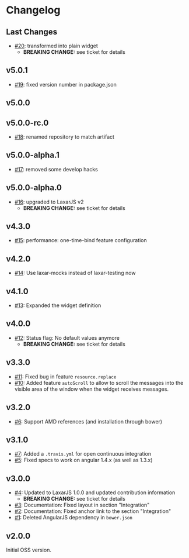 # Changelog

## Last Changes

- [#20](https://github.com/LaxarJS/laxar-messages-widget/issues/20): transformed into plain widget
    + **BREAKING CHANGE:** see ticket for details


## v5.0.1

- [#19](https://github.com/LaxarJS/laxar-messages-widget/issues/19): fixed version number in package.json


## v5.0.0
## v5.0.0-rc.0

- [#18](https://github.com/LaxarJS/laxar-messages-widget/issues/18): renamed repository to match artifact


## v5.0.0-alpha.1

- [#17](https://github.com/LaxarJS/laxar-messages-widget/issues/17): removed some develop hacks


## v5.0.0-alpha.0

- [#16](https://github.com/LaxarJS/laxar-messages-widget/issues/16): upgraded to LaxarJS v2
    + **BREAKING CHANGE:** see ticket for details


## v4.3.0

- [#15](https://github.com/LaxarJS/laxar-messages-widget/issues/15): performance: one-time-bind feature configuration


## v4.2.0

- [#14](https://github.com/LaxarJS/laxar-messages-widget/issues/14): Use laxar-mocks instead of laxar-testing now


## v4.1.0

- [#13](https://github.com/LaxarJS/laxar-messages-widget/issues/13): Expanded the widget definition


## v4.0.0

- [#12](https://github.com/LaxarJS/laxar-messages-widget/issues/12): Status flag: No default values anymore
    + **BREAKING CHANGE:** see ticket for details


## v3.3.0

- [#11](https://github.com/LaxarJS/laxar-messages-widget/issues/11): Fixed bug in feature `resource.replace`
- [#10](https://github.com/LaxarJS/laxar-messages-widget/issues/10): Added feature `autoScroll` to allow to scroll the messages into the visible area of the window when the widget receives messages.


## v3.2.0

- [#6](https://github.com/LaxarJS/laxar-messages-widget/issues/6): Support AMD references (and installation through bower)


## v3.1.0

- [#7](https://github.com/LaxarJS/laxar-messages-widget/issues/7): Added a `.travis.yml` for open continuous integration
- [#5](https://github.com/LaxarJS/laxar-messages-widget/issues/5): Fixed specs to work on angular 1.4.x (as well as 1.3.x)


## v3.0.0

- [#4](https://github.com/LaxarJS/laxar-messages-widget/issues/4): Updated to LaxarJS 1.0.0 and updated contribution information
    + **BREAKING CHANGE:** see ticket for details
- [#3](https://github.com/LaxarJS/laxar-messages-widget/issues/3): Documentation: Fixed layout in section "Integration"
- [#2](https://github.com/LaxarJS/laxar-messages-widget/issues/2): Documentation: Fixed anchor link to the section "Integration"
- [#1](https://github.com/LaxarJS/laxar-messages-widget/issues/1): Deleted AngularJS dependency in `bower.json`


## v2.0.0

Initial OSS version.
